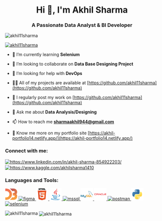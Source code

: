 <h1 align="center">Hi 👋, I'm Akhil Sharma</h1>
<h3 align="center">A Passionate Data Analyst & BI Developer</h3>

<p align="left"> <img src="https://komarev.com/ghpvc/?username=akhil11sharma&label=Profile%20views&color=0e75b6&style=flat" alt="akhil11sharma" /> </p>

<p align="left"> <a href="https://github.com/ryo-ma/github-profile-trophy"><img src="https://github-profile-trophy.vercel.app/?username=akhil11sharma" alt="akhil11sharma" /></a> </p>

- 🌱 I’m currently learning **Selenium**

- 👯 I’m looking to collaborate on **Data Base Designing Project**

- 🤝 I’m looking for help with **DevOps**

- 👨‍💻 All of my projects are available at [https://github.com/akhil11sharma](https://github.com/akhil11sharma)

- 📝 I regularly post my work on [https://github.com/akhil11sharma](https://github.com/akhil11sharma)

- 💬 Ask me about **Data Analysis/Designing**

- 📫 How to reach me **sharmaakhil944@gmail.com**

- 📄 Know me more on my portfolio site [https://akhil-portfolio14.netlify.app/](https://akhil-portfolio14.netlify.app/)

<h3 align="left">Connect with me:</h3>
<p align="left">
<a href="https://linkedin.com/in/https://www.linkedin.com/in/akhil-sharma-854922203/" target="blank"><img align="center" src="https://raw.githubusercontent.com/rahuldkjain/github-profile-readme-generator/master/src/images/icons/Social/linked-in-alt.svg" alt="https://www.linkedin.com/in/akhil-sharma-854922203/" height="30" width="40" /></a>
<a href="https://kaggle.com/https://www.kaggle.com/akhilsharma1410" target="blank"><img align="center" src="https://raw.githubusercontent.com/rahuldkjain/github-profile-readme-generator/master/src/images/icons/Social/kaggle.svg" alt="https://www.kaggle.com/akhilsharma1410" height="30" width="40" /></a>
</p>

<h3 align="left">Languages and Tools:</h3>
<p align="left"> <a href="https://d3js.org/" target="_blank" rel="noreferrer"> <img src="https://raw.githubusercontent.com/devicons/devicon/master/icons/d3js/d3js-original.svg" alt="d3js" width="40" height="40"/> </a> <a href="https://www.figma.com/" target="_blank" rel="noreferrer"> <img src="https://www.vectorlogo.zone/logos/figma/figma-icon.svg" alt="figma" width="40" height="40"/> </a> <a href="https://www.w3.org/html/" target="_blank" rel="noreferrer"> <img src="https://raw.githubusercontent.com/devicons/devicon/master/icons/html5/html5-original-wordmark.svg" alt="html5" width="40" height="40"/> </a> <a href="https://www.java.com" target="_blank" rel="noreferrer"> <img src="https://raw.githubusercontent.com/devicons/devicon/master/icons/java/java-original.svg" alt="java" width="40" height="40"/> </a> <a href="https://www.microsoft.com/en-us/sql-server" target="_blank" rel="noreferrer"> <img src="https://www.svgrepo.com/show/303229/microsoft-sql-server-logo.svg" alt="mssql" width="40" height="40"/> </a> <a href="https://www.mysql.com/" target="_blank" rel="noreferrer"> <img src="https://raw.githubusercontent.com/devicons/devicon/master/icons/mysql/mysql-original-wordmark.svg" alt="mysql" width="40" height="40"/> </a> <a href="https://www.oracle.com/" target="_blank" rel="noreferrer"> <img src="https://raw.githubusercontent.com/devicons/devicon/master/icons/oracle/oracle-original.svg" alt="oracle" width="40" height="40"/> </a> <a href="https://postman.com" target="_blank" rel="noreferrer"> <img src="https://www.vectorlogo.zone/logos/getpostman/getpostman-icon.svg" alt="postman" width="40" height="40"/> </a> <a href="https://www.python.org" target="_blank" rel="noreferrer"> <img src="https://raw.githubusercontent.com/devicons/devicon/master/icons/python/python-original.svg" alt="python" width="40" height="40"/> </a> <a href="https://www.selenium.dev" target="_blank" rel="noreferrer"> <img src="https://raw.githubusercontent.com/detain/svg-logos/780f25886640cef088af994181646db2f6b1a3f8/svg/selenium-logo.svg" alt="selenium" width="40" height="40"/> </a> </p>

<p><img align="left" src="https://github-readme-stats.vercel.app/api/top-langs?username=akhil11sharma&show_icons=true&locale=en&layout=compact" alt="akhil11sharma" /></p>

<p>&nbsp;<img align="center" src="https://github-readme-stats.vercel.app/api?username=akhil11sharma&show_icons=true&locale=en" alt="akhil11sharma" /></p>
